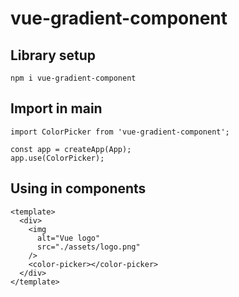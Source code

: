 # vue-gradient-component

## Library setup
```
npm i vue-gradient-component
```

## Import in main
```
import ColorPicker from 'vue-gradient-component';

const app = createApp(App);
app.use(ColorPicker);
```


## Using in components
```
<template>
  <div>
    <img
      alt="Vue logo"
      src="./assets/logo.png"
    />
    <color-picker></color-picker>
  </div>
</template>
```